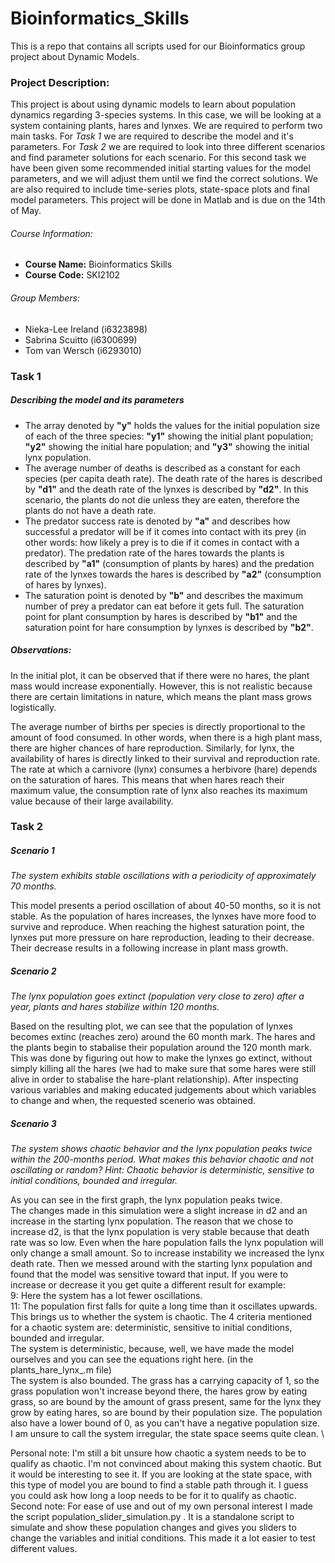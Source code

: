 # Bioinformatics_Skills

This is a repo that contains all scripts used for our Bioinformatics group project about Dynamic Models. 

### Project Description:  
This project is about using dynamic models to learn about population dynamics regarding 3-species systems. In this case, we will be looking at a system containing plants, hares and lynxes. We are required to perform two main tasks. For *Task 1* we are required to describe the model and it's parameters. For *Task 2* we are required to look into three different scenarios and find parameter solutions for each scenario. For this second task we have been given some recommended initial starting values for the model parameters, and we will adjust them until we find the correct solutions.  We are also required to include time-series plots, state-space plots and final model parameters. This project will be done in Matlab and is due on the 14th of May. 


###### Course Information:
- **Course Name:** Bioinformatics Skills
- **Course Code:** SKI2102

###### Group Members:
- Nieka-Lee Ireland (i6323898)  
- Sabrina Scuitto (i6300699)  
- Tom van Wersch (i6293010)  


### Task 1
##### *Describing the model and its parameters*

- The array denoted by **"y"** holds the values for the initial population size of each of the three species: **"y1"** showing the initial plant population; **"y2"** showing the initial hare population; and **"y3"** showing the initial lynx population.
- The average number of deaths is described as a constant for each species (per capita death rate). The death rate of the hares is described by **"d1"** and the death rate of the lynxes is described by **"d2"**. In this scenario, the plants do not die unless they are eaten, therefore the plants do not have a death rate.
- The predator success rate is denoted by **"a"** and describes how successful a predator will be if it comes into contact with its prey (in other words: how likely a prey is to die if it comes in contact with a predator). The predation rate of the hares towards the plants is described by **"a1"** (consumption of plants by hares) and the predation rate of the lynxes towards the hares is described by **"a2"** (consumption of hares by lynxes).
- The saturation point is denoted by **"b"** and describes the maximum number of prey a predator can eat before it gets full. The saturation point for plant consumption by hares is described by **"b1"** and the saturation point for hare consumption by lynxes is described by **"b2"**. 



##### *Observations:*
In the initial plot, it can be observed that if there were no hares, the plant mass would increase exponentially. However, this is not realistic because there are certain limitations in nature, which means the plant mass grows logistically. 

The average number of births per species is directly proportional to the amount of food consumed. In other words, when there is a high plant mass, there are higher chances of hare reproduction. Similarly, for lynx, the availability of hares is directly linked to their survival and reproduction rate.
The rate at which a carnivore (lynx) consumes a herbivore (hare) depends on the saturation of hares. This means that when hares reach their maximum value, the consumption rate of lynx also reaches its maximum value because of their large availability.


### Task 2
##### Scenario 1
*The system exhibits stable oscillations with a periodicity of approximately 70 months.*


This model presents a period oscillation of about 40-50 months, so it is not stable. As the population of hares increases, the lynxes have more food to survive and reproduce. When reaching the highest saturation point, the lynxes put more pressure on hare reproduction, leading to their decrease. Their decrease results in a following increase in plant mass growth. 

##### Scenario 2
*The lynx population goes extinct (population very close to zero) after a year, plants and hares stabilize within 120 months.*


Based on the resulting plot, we can see that the population of lynxes becomes extinc (reaches zero) around the 60 month mark. The hares and the plants begin to stabalise their population around the 120 month mark. This was done by figuring out how to make the lynxes go extinct, without simply killing all the hares (we had to make sure that some hares were still alive in order to stabalise the hare-plant relationship). After inspecting various variables and making educated judgements about which variables to change and when, the requested  scenerio was obtained. 


##### Scenario 3
*The system shows chaotic behavior and the lynx population peaks twice within the 200-months period. What makes this behavior chaotic and not oscillating or random? Hint: Chaotic behavior is deterministic, sensitive to initial conditions, bounded and irregular.*


As you can see in the first graph, the lynx population peaks twice. \
The changes made in this simulation were a slight increase in d2 and an increase in the starting lynx population. The reason that we chose to increase d2, is that the lynx population is very stable because that death rate was so low. Even when the hare population falls the lynx population will only change a small amount. So to increase instability we increased the lynx death rate. Then we messed around with the starting lynx population and found that the model was sensitive toward that input. If you were to increase or decrease it you get quite a different result for example:\
9: Here the system has a lot fewer oscillations. \
11: The population first falls for quite a long time than it oscillates upwards. \
This brings us to whether the system is chaotic. The 4 criteria mentioned for a chaotic system are: deterministic, sensitive to initial conditions, bounded and irregular. \
The system is deterministic, because, well, we have made the model ourselves and you can see the equations right here. (in the plants_hare_lynx_.m file)\
The system is also bounded. The grass has a carrying capacity of 1, so the grass population won't increase beyond there, the hares grow by eating grass, so are bound by the amount of grass present, same for the lynx they grow by eating hares, so are bound by their population size. The population also have a lower bound of 0, as you can't have a negative population size. \
I am unsure to call the system irregular, the state space seems quite clean. \


Personal note: I'm still a bit unsure how chaotic a system needs to be to qualify as chaotic. I'm not convinced about making this system chaotic. But  it would be interesting to see it. If you are looking at the state space, with this type of model you are bound to find a stable path through it. I guess you could ask how long a loop needs to be for it to qualify as chaotic. \
Second note: For ease of use and out of my own personal interest I made the script population_slider_simulation.py . It is a standalone script to simulate and show these population changes and gives you sliders to change the variables and initial conditions. This made it a lot easier to test different values. 





